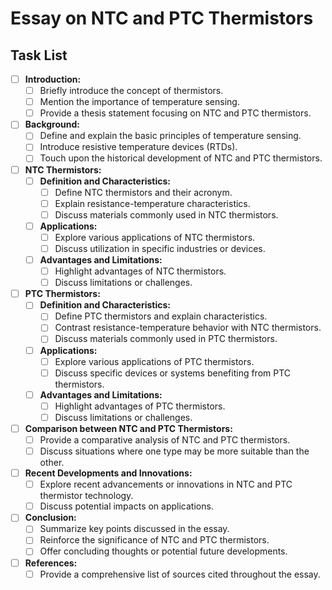 # Essay on NTC and PTC Thermistors

## Task List

- [ ] **Introduction:**
  - [ ] Briefly introduce the concept of thermistors.
  - [ ] Mention the importance of temperature sensing.
  - [ ] Provide a thesis statement focusing on NTC and PTC thermistors.

- [ ] **Background:**
  - [ ] Define and explain the basic principles of temperature sensing.
  - [ ] Introduce resistive temperature devices (RTDs).
  - [ ] Touch upon the historical development of NTC and PTC thermistors.

- [ ] **NTC Thermistors:**
  - [ ] **Definition and Characteristics:**
    - [ ] Define NTC thermistors and their acronym.
    - [ ] Explain resistance-temperature characteristics.
    - [ ] Discuss materials commonly used in NTC thermistors.

  - [ ] **Applications:**
    - [ ] Explore various applications of NTC thermistors.
    - [ ] Discuss utilization in specific industries or devices.

  - [ ] **Advantages and Limitations:**
    - [ ] Highlight advantages of NTC thermistors.
    - [ ] Discuss limitations or challenges.

- [ ] **PTC Thermistors:**
  - [ ] **Definition and Characteristics:**
    - [ ] Define PTC thermistors and explain characteristics.
    - [ ] Contrast resistance-temperature behavior with NTC thermistors.
    - [ ] Discuss materials commonly used in PTC thermistors.

  - [ ] **Applications:**
    - [ ] Explore various applications of PTC thermistors.
    - [ ] Discuss specific devices or systems benefiting from PTC thermistors.

  - [ ] **Advantages and Limitations:**
    - [ ] Highlight advantages of PTC thermistors.
    - [ ] Discuss limitations or challenges.

- [ ] **Comparison between NTC and PTC Thermistors:**
  - [ ] Provide a comparative analysis of NTC and PTC thermistors.
  - [ ] Discuss situations where one type may be more suitable than the other.

- [ ] **Recent Developments and Innovations:**
  - [ ] Explore recent advancements or innovations in NTC and PTC thermistor technology.
  - [ ] Discuss potential impacts on applications.

- [ ] **Conclusion:**
  - [ ] Summarize key points discussed in the essay.
  - [ ] Reinforce the significance of NTC and PTC thermistors.
  - [ ] Offer concluding thoughts or potential future developments.

- [ ] **References:**
  - [ ] Provide a comprehensive list of sources cited throughout the essay.
